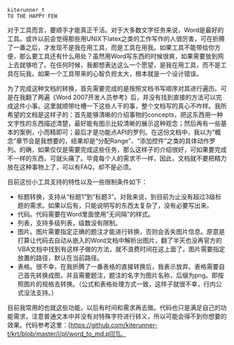 
    kiterunner_t
    TO THE HAPPY FEW

对于工具而言，要顺手才能真正干活。对于大多数文字任务来说，Word是最好的工具。或许以前会觉得那些用UNIX下latex之类的工作写作的人很厉害，可在折腾了一番之后，才发现不是我在用工具，而是工具在用我。如果工具不能带给你方便，那么要工具还有什么用处？虽然用Word写东西的时候很爽，如果需要放到网上去就够呛了。在任何时候，我都想表达这么一个愿望，是我在用工具，而不是工具在玩我。如果一个工具带来的心智负担太大，根本就是一个设计错误。

为了完成这种文档的转换，首先需要完成的是按照文档书写顺序对其进行遍历。可是在我翻了两遍《Word 2007开发人员参考》后，并没有找到直接的方法可以完成这件小事。这里就顺带吐槽一下这些人干的事，整个文档写的真心不咋样。我所希望的文档是这样子的：首先能够清晰的介绍事物的concepts，把这东西用一种文字性的东西描述清楚，最好能有图示比较清晰的展示这种观念；然后再有一些基本的案例，小而精即可；最后才是功能点API的罗列。在这份文档中，我以为“概念”章节会是我想要的，结果却是“分配Range”、“添加控件”之类的具体动作罗列。的确，如果仅仅是需要完成这些任务，那么这样子的介绍很好，可如果要完成不一样的东西，可就头痛了。毕竟每个人的需求不一样，因此，文档就不要把精力放在这种事物上了，可以有FAQ，却不是必须。

目前这份小工具支持的特性以及一些限制条件如下：

* 标题转换，支持从“标题1”到“标题3”。对我来说，到目前为止没有超过3级标题的需求。如果以后有，只能说明写的东西太复杂了，没有必要写出来。
* 代码。代码需要在Word里面使用“无间隔”的样式。
* 列表，支持多级列表，级数没有限制。
* 图片。图片需要指定正确的题注才能进行转换，否则会丢失图片信息。原意是打算让代码去自动从嵌入的Word文档中解析出图片，翻了半天也没再官方的VBA文档中找到有这样子做的方法，就不浪费时间在这上面了。图片需要指定放置的路径，默认在当前路径。
* 表格。很不幸，在我折腾了一番表格的直接转换后，我表示放弃。表格需要自己首先转换成图，并且需要题注，题注的名字为图片名称，后缀为png。即按照图片的规格去转换。（公式和表格处理方式一致，这样子就很不幸，行内公式没法支持。）

目前我常用的也就这些功能，以后有时间和需求再去做。代码也只是满足自己的功能需求，注意普通文本中并没有对特殊字符进行转义，所以可能会得不到你想要的效果。代码参考这里：[https://github.com/kiterunner-t/krt/blob/master/l/pl/word_to_md.pl][1]。


[1]: https://github.com/kiterunner-t/krt/blob/master/l/pl/word_to_md.pl
